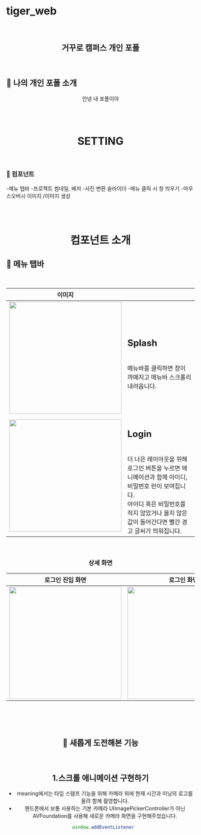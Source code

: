 # tiger_web
<br>

 <h2 align="center">거꾸로 캠퍼스 개인 포폴</h2>

<br>

## 🌱 나의 개인 포폴 소개 

<div align="center">

안녕 내 포폴이야

</div>

</br>

</br>


 <h1 align="center"> SETTING </h1>
<br>


### 📱 컴포넌트

-메뉴 탭바
-프로젝트 썸네일, 배치
-사진 변환 슬라이더
-메뉴 클릭 시 창 띄우기
-마우스오버시 이미지 /이미지 생성

<br>
<br>

 <h1 align="center"> 컴포넌트 소개 </h1>
 
## 📱 메뉴 탭바 

<br>

| 이미지 | |
|:-----:|:----|
| <img src="https://user-images.githubusercontent.com/94329609/146097516-e79b1071-9f93-4876-9ded-9b3180451b61.png" width= 300> | <h2>Splash </h2> <br> 메뉴바를 클릭하면 창이 까매지고 메뉴바 스크롤리 내려옵니다.|
|<img src="https://media.giphy.com/media/QHi2ABdgVFYzxLLmjZ/giphy.gif" width= 300> | <h2>Login </h2> <br> 더 나은 레이아웃을 위해 로그인 버튼을 누르면 애니메이션과 함께 아이디, 비밀번호 란이 보여집니다. <br> 아이디 혹은 비밀번호를 적지 않았거나 옳지 않은 값이 들어간다면 빨간 경고 글씨가 띄워집니다. |

<div align="center">

<br>

### 상세 화면
| 로그인 진입 화면 | 로그인 화면 | 값 오류 화면 |
|:-----:|:----:|:-----:|
| <img src= "https://user-images.githubusercontent.com/37579661/104591758-7c9f9c80-56b0-11eb-8d6e-e3df4472f1f6.png" width=300>| <img src= "https://user-images.githubusercontent.com/37579661/104591980-dacc7f80-56b0-11eb-9146-e9eae41300a3.png" width=300> |<img src= "https://user-images.githubusercontent.com/37579661/104592112-0cdde180-56b1-11eb-9463-1b12542f5acf.png" width=300> |

<br>
<br>

<br>

## 🎉 새롭게 도전해본 기능

<br>  


## 1.스크롤 애니메이션 구현하기

- meaning에서는 타임 스탬프 기능을 위해 카메라 위에 현재 시간과 미닝의 로고를 올려 함께 촬영합니다.
- 핸드폰에서 보통 사용하는 기본 카메라 UIImagePickerController가 아닌 AVFoundation를 사용해 새로운 카메라 화면을 구현해주었습니다.

```js
  window.addEventListener
```
